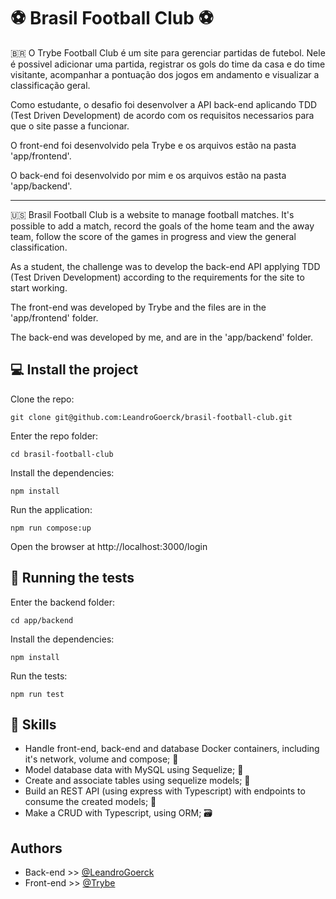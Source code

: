 
# ⚽ Brasil Football Club ⚽

 🇧🇷
O Trybe Football Club é um site para gerenciar partidas de futebol. Nele é possivel adicionar uma partida, registrar os gols do time da casa e do time visitante, acompanhar a pontuação dos jogos em andamento e visualizar a classificação geral.

Como estudante, o desafio foi desenvolver a API back-end aplicando TDD (Test Driven Development) de acordo com os requisitos necessarios para que o site passe a funcionar.

O front-end foi desenvolvido pela Trybe e os arquivos estão na pasta 'app/frontend'.

O back-end foi desenvolvido por mim e os arquivos estão na pasta 'app/backend'.
___

 🇺🇸
Brasil Football Club is a website to manage football matches. It's possible to add a match, record the goals of the home team and the away team, follow the score of the games in progress and view the general classification.

As a student, the challenge was to develop the back-end API applying TDD (Test Driven Development) according to the requirements for the site to start working.

The front-end was developed by Trybe and the files are in the 'app/frontend' folder.

The back-end was developed by me, and are in the 'app/backend' folder.


## 💻 Install the project
Clone the repo:
```
git clone git@github.com:LeandroGoerck/brasil-football-club.git
```
Enter the repo folder:
```
cd brasil-football-club
```
Install the dependencies:
```
npm install
```
Run the application:
```
npm run compose:up
```
Open the browser at http://localhost:3000/login

## 🧪 Running the tests
Enter the backend folder:
```
cd app/backend
```
Install the dependencies:
```
npm install
```
Run the tests:
```
npm run test
```
## 🚀 Skills
- Handle front-end, back-end and database Docker containers, including it's network, volume and compose; 🐋 
- Model database data with MySQL using Sequelize; 🎲 
- Create and associate tables using sequelize models; 📑 
- Build an REST API (using express with Typescript) with endpoints to consume the created models; 🔄 
- Make a CRUD with Typescript, using ORM; 🗃️ 
## Authors
- Back-end >> [@LeandroGoerck](https://www.github.com/LeandroGoerck)
- Front-end >> [@Trybe](https://www.github.com/LeandroGoerck)
